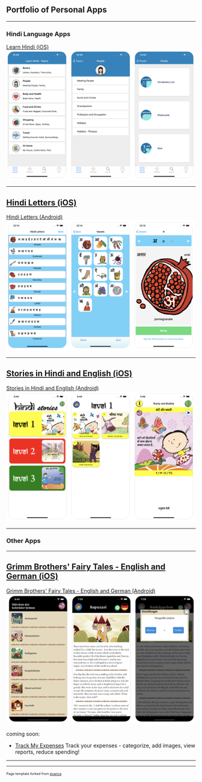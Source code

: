 ## Portfolio of Personal Apps

---

### Hindi Language Apps 

[Learn Hindi (iOS)](https://apps.apple.com/us/app/id325350528)
<img src="images/learnhindi_screenshots.png"/>

---
[Hindi Letters (iOS)](https://apps.apple.com/us/app/hindi-letters-devanagari/id1229546427)
-
[Hindi Letters (Android)](https://play.google.com/store/apps/details?id=com.cabhara.hindiletters)
<img src="images/hindiletters_screenshots.png"/>

---
[Stories in Hindi and English (iOS)](https://apps.apple.com/us/app/stories-in-hindi-and-english/id1458575435) 
-
[Stories in Hindi and English (Android)](https://play.google.com/store/apps/details?id=com.cabhara.hindistories)
<img src="images/hindistories_screenshots.png"/>

---

### Other Apps

---
[Grimm Brothers' Fairy Tales - English and German (iOS)](https://apps.apple.com/us/app/grimm-brothers-fairy-tales/id1437206026)
-
[Grimm Brothers' Fairy Tales - English and German (Android)](https://play.google.com/store/apps/details?id=com.cabhara.grimms)
<img src="images/grimms_screenshots.png"/>

coming soon:
- [Track My Expenses](http://example.com/)
Track your expenses - categorize, add images, view reports, reduce spending!
---




---
<p style="font-size:9px">Page template forked from <a href="https://github.com/evanca/quick-portfolio">evanca</a></p>
<!-- Remove above link if you don't want to attibute -->
